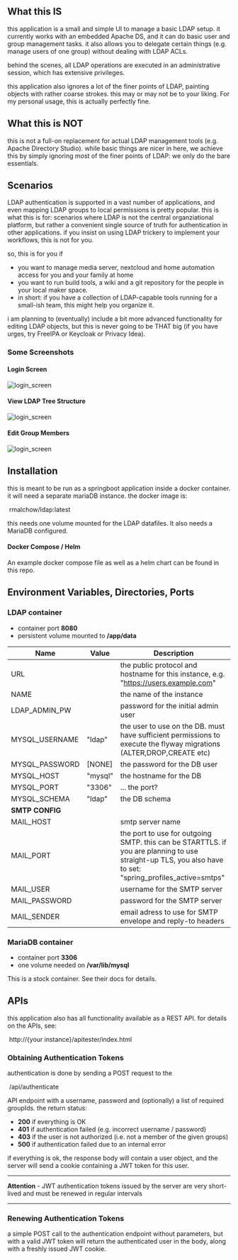 ## What this IS

this application is a small and simple UI to manage a basic LDAP setup. it currently works with an embedded Apache DS, and it can do basic user and group management tasks. it also allows you to delegate certain things (e.g. manage users of one group) without dealing with LDAP ACLs.

behind the scenes, all LDAP operations are executed in an administrative session, which has extensive privileges. 

this application also ignores a lot of the finer points of LDAP, painting objects with rather coarse strokes. this may or may not be to your liking. For my personal usage, this is actually perfectly fine.



## What this is NOT

this is not a full-on replacement for actual LDAP management tools (e.g. Apache Directory Studio). while basic things are nicer in here, we achieve this by simply ignoring most of the finer points of LDAP: we only do the bare essentials.



## Scenarios

LDAP authentication is supported in a vast number of applications, and even mapping LDAP groups to local permissions is pretty popular. this is what this is for: scenarios where LDAP is not the central organziational platform, but rather a convenient single source of truth for authentication in other applications. if you insist on using LDAP trickery to implement your workflows, this is not for you.

so, this is for you if

- you want to manage media server, nextcloud and home automation access for you and your family at home
- you want to run build tools, a wiki and a git repository for the people in your local maker space.
- in short: if you have a collection of LDAP-capable tools running for a small-ish team, this might help you organize it.

i am planning to (eventually) include a bit more advanced functionality for editing LDAP objects, but this is never going to be THAT big (if you have urges, try FreeIPA or Keycloak or Privacy Idea).

### Some Screenshots

#### Login Screen

![login_screen](docs/images/login_screen.png)



#### View LDAP Tree Structure

![login_screen](docs/images/tree.png)



#### Edit Group Members

![login_screen](docs/images/group-users.png)



## Installation

this is meant to be run as a springboot application inside a docker container. it will need a separate mariaDB instance. the docker image is:   

​		rmalchow/ldap:latest

this needs one volume mounted for the LDAP datafiles. It also needs a MariaDB configured. 

#### Docker Compose / Helm

An example docker compose file as well as a helm chart can be found in this repo. 



## Environment Variables, Directories, Ports

### LDAP container

- container port **8080**
- persistent volume mounted to **/app/data**

| Name            | Value                  | Description                                                  |
| --------------- | ---------------------- | ------------------------------------------------------------ |
| URL             |                        | the public protocol and hostname for this instance, e.g. "https://users.example.com" |
| NAME            |                        | the name of the instance                                     |
| LDAP_ADMIN_PW   |                        | password for the initial admin user                          |
| MYSQL_USERNAME  | "ldap"                 | the user to use on the DB. must have sufficient permissions to execute the flyway migrations (ALTER,DROP,CREATE etc) |
| MYSQL_PASSWORD  | [NONE]                 | the password for the DB user                                 |
| MYSQL_HOST      | "mysql"                | the hostname for the DB                                      |
| MYSQL_PORT      | "3306"                 | ... the port?                                                |
| MYSQL_SCHEMA    | "ldap"                 | the DB schema                                                |
| **SMTP CONFIG** |                        |                                                              |
| MAIL_HOST       |                        | smtp server name                                             |
| MAIL_PORT       |                        | the port to use for outgoing SMTP. this can be STARTTLS. if you are planning to use straight-up TLS, you also have to set: "spring_profiles_active=smtps" |
| MAIL_USER       |                        | username for the SMTP server                                 |
| MAIL_PASSWORD   |                        | password for the SMTP server                                 |
| MAIL_SENDER     |                        | email adress to use for SMTP envelope and reply-to headers   |

### MariaDB container

- container port **3306**
- one volume needed on **/var/lib/mysql**

This is a stock container. See their docs for details.



## APIs

this application also has all functionality available as a REST API. for details on the APIs, see:

​	http://{your instance}/apitester/index.html

### Obtaining Authentication Tokens

authentication is done by sending a POST request to the

​	/api/authenticate

API endpoint with a username, password and (optionally) a list of required groupIds. the return status:

- **200** if everything is OK
- **401** if authentication failed (e.g. incorrect username / password)
- **403** if the user is not authorized (i.e. not a member of the given groups)
- **500** if authentication failed due to an internal error

if everything is ok, the response body will contain a user object, and the server will send a cookie containing a JWT token for this user.

----

**Attention** - JWT authentication tokens issued by the server are very short-lived and must be renewed in regular intervals

----

### Renewing Authentication Tokens

a simple POST call to the authentication endpoint without parameters, but with a valid JWT token will return the authenticated user in the body, along with a freshly issued JWT cookie.
